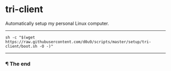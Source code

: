 # tri-client

Automatically setup my personal Linux computer.

---

```
sh -c "$(wget https://raw.githubusercontent.com/d0u9/scripts/master/setup/tri-client/boot.sh -O -)"
```
---

### ¶ The end
